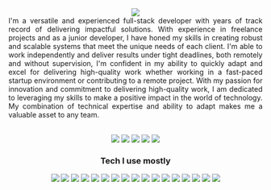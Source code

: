 <!-- Header -->
<div align="center">
<a href="#"><img src="https://readme-typing-svg.demolab.com/?lines=Hello%20World!;I'm%20a%20Full-stack%20developer.;I%20design%20UI/UX.;I%20have%205%2B%20years%20of%20experience.;I'm%20a%20Founder%20of%20RojakCube.;I'm%20always%20Typing...&font=Fira%20Code&center=true&width=440&height=45&color=13da5a&vCenter=true&size=22&pause=2000"/></a>
</div>

<!-- About Me -->
<div align="left" style="text-align: justify;">
I'm a versatile and experienced full-stack developer with years of track record of delivering impactful solutions. With experience in freelance projects and as a junior developer, I have honed my skills in creating robust and scalable systems that meet the unique needs of each client. I'm able to work independently and deliver results under tight deadlines, both remotely and without supervision, I'm confident in my ability to quickly adapt and excel for delivering high-quality work whether working in a fast-paced startup environment or contributing to a remote project. With my passion for innovation and commitment to delivering high-quality work, I am dedicated to leveraging my skills to make a positive impact in the world of technology. My combination of technical expertise and ability to adapt makes me a valuable asset to any team.
</div><br>


<!-- Skills -->
<div align="center">

[![](https://img.icons8.com/stickers/48/null/discord.png)](#)
[![](https://img.icons8.com/stickers/48/null/domain--v1.png)](https://kimmohito.com)
[![](https://img.icons8.com/stickers/48/null/linkedin.png)](https://linkedin.com/in/kimmohito)
[![](https://img.icons8.com/stickers/48/null/twitter.png)](https://twitter.com/kimmohito)
[![](https://img.icons8.com/stickers/48/null/instagram-new--v2.png)](https://instagram.com/kimmohito)

</div>

<!-- Skills -->
<div align="center">

### Tech I use mostly
![](https://img.icons8.com/color/36/null/linux.png)
![](https://img.icons8.com/color/36/null/bash.png)
![](https://img.icons8.com/color/36/null/git.png)
![](https://img.icons8.com/color/36/null/visual-studio-code-2019.png)
![](https://img.icons8.com/fluency/36/null/docker.png)
![](https://img.icons8.com/color/36/null/php.png)
![](https://img.icons8.com/fluency/36/null/laravel.png)
![](https://img.icons8.com/color/36/null/symfony.png)
![](https://img.icons8.com/color/36/null/javascript.png)
![](https://img.icons8.com/color/36/null/vue-js.png)
![](https://img.icons8.com/color/36/null/react-native.png)
![](https://img.icons8.com/color/36/null/html-5.png)
![](https://img.icons8.com/color/36/null/css3.png)
![](https://img.icons8.com/color/36/null/tailwindcss.png)
![](https://img.icons8.com/color/36/null/adobe-xd.png)
![](https://img.icons8.com/color/36/null/adobe-illustrator.png)
![](https://img.icons8.com/color/36/null/figma.png)

</div>

<!-- VSCODE Ext -->
<!-- <div align="center"><br>

### VSCode Extension that I use:
- test
- test

</div> -->





<!-- 

<div align="center" class="pt-10">


[![LinkedIn](https://img.shields.io/badge/Follow-612-fff?logo=LinkedIn&style=social&messageColor=red)](#)
[![Instagram](https://img.shields.io/badge/Follow-9k-fff?logo=Instagram&style=social)](#)
[![Twitter](https://img.shields.io/twitter/follow/kimmohito?label=Follow&style=social)](#)
[![Youtube](https://img.shields.io/youtube/channel/subscribers/UCnsIaJK9zEXAqXJsexevOfA?label=Subscribe&style=social)](#)

</div><br> -->



<!-- 

```yml
experience:
      "Sep 2022 - current"  : "Junior Developer @ SAGE42 APPS",
      "Aug 2022 - Jan 2023" : "Practical @ Jamilah Mansor",
      "Jul 2017 - Nov 2017" : "Practical @ Information Management Department, State Secretary Incorporated",
education:
      "Aug 2018 - Jun 2022" : "Degree in Network System @ Universiti Kuala Lumpur, Malaysian Institute of Information Technology",
      "Jul 2014 - Jun 2017" : "Diploma in Network Security @ German Malaysian Institute, Bangi, Malaysia",
``` -->


<!-- 


<link rel="stylesheet" href="https://kimmohito.com/fontawesome/css/all.css">

<link href="https://code.iconify.design/iconify-icon/1.0.1/iconify-icon.min.js" rel="script">






<!-- Hire me --
<div align="center">
</div><br>


```yml
name: Kim Mohito
education:
      - ["Universiti Kuala Lumpur, Malaysian Institute of Information Technology", "Bachelor's in Network System", "2018-2021"]
      - ["German Malaysian Institute", "Network Security", "2014-2017"]
experience:
      - ["Johansons Robotic", ""]
interest: ["IoT", "Crypto", "BlockChain"]
working_on:
currently_learning: ["Kubernetes"]
hobbies: ["Netflix", "DotA2"]


```


<!--
- 🔭 I’m currently working on ...
- 🌱 I’m currently learning ...
- 👯 I’m looking to collaborate on ...
- 🤔 I’m looking for help with ...
- 💬 Ask me about ...
- 📫 How to reach me: ...
- 😄 Pronouns: ...
- ⚡ Fun fact: ...
--

Hi <img src="https://media.giphy.com/media/hvRJCLFzcasrR4ia7z/giphy.gif" width="16"> I was graduated as a Cisco Certified Network Engineer. Accidentally becoming a Full-Stack Developer. Specializing in building (and occasionally designing) exceptional digital experiences. Currently, focusing on building accessible, human-centered products at [RojakCube.com](https://rojakcube.com) or [Pentas.io](https://app.pentas.io/user/0xd09cb9270e62647389013507f779a524609c1544).

Short story, I have quite long experience in WebDev back in 2010. My first journey was on Blogspot, creating a template using HTML. Fast forward today, currently having more than hundreds happy client that provide a positive feedbacks troughtout my journey as a Developer. I can also confidenly mention that I've been running a personal tutor in programming for more than 8 years since 2014 and started a community on [Discord](). If you need any help with your projects, development idea, discussion or any issue with assigmnets, don't hesitate to hit me up! I'm willing to help.

📫  [kimmohito@gmail.com](mailto:kimmohito@gmail.com?Subject=Hello%20World!&Body=Hi%20Kim,)

[![](https://img.shields.io/badge/dynamic/json?color=000000&label=GitHub&query=%24.data.totalSubs&suffix=%20followers&url=https%3A%2F%2Fapi.spencerwoo.com%2Fsubstats%2F%3Fsource%3Dgithub%26queryKey%3Dkimmohito)](https://github.com/kimmohito)

作者：Wonz
链接：https://juejin.cn/post/6868840102924124174
来源：稀土掘金
著作权归作者所有。商业转载请联系作者获得授权，非商业转载请注明出处。

### Language
[![php](https://img.shields.io/badge/-php-2d333b?labelColor=000&logo=php&logoColor=777BB4&style=for-the-badge")](#)
[![vue](https://img.shields.io/badge/-vue-4FC08D?logo=vue.js&logoColor=fff&style=for-the-badge)](#)
[![php](https://img.shields.io/badge/-php-777BB4?logo=php&logoColor=fff&style=for-the-badge)](#)
[![html](https://img.shields.io/badge/-html-e34c26?logo=html5&logoColor=fff&style=for-the-badge)](#)
[![css](https://img.shields.io/badge/-css-264de4?logo=css3&logoColor=fff264de4&style=for-the-badge)](#)
[![python](https://img.shields.io/badge/-python-3776AB?logo=python&logoColor=fff&style=for-the-badge)](#)
[![go](https://img.shields.io/badge/-go-00ADD8?logo=go&logoColor=fff&style=for-the-badge)](#)
[![sh](https://img.shields.io/badge/-sh-4EAA25?logo=gnu-bash&logoColor=fff&style=for-the-badge)](#)
[![C++](https://img.shields.io/badge/-C++-00599C?logo=c%2B%2B&logoColor=fff&style=for-the-badge)](#)
[![mysql](https://img.shields.io/badge/-mysql-4479A1?logo=mysql&logoColor=fff&style=for-the-badge)](#)
[![json](https://img.shields.io/badge/-json-000?logo=json&logoColor=fff&style=for-the-badge)](#)
[![markdown](https://img.shields.io/badge/-markdown-000?logo=markdown&logoColor=fff&style=for-the-badge)](#)



### Tools
[![git](https://img.shields.io/badge/-git-F05032?logo=git&logoColor=fff&style=for-the-badge)](#)
[![docker](https://img.shields.io/badge/-docker-0db7ed?logo=docker&logoColor=fff&style=for-the-badge)](#)
[![bootstrap](https://img.shields.io/badge/-bootstrap-7952B3?logo=bootstrap&logoColor=fff&style=for-the-badge)](#)
[![tailwind](https://img.shields.io/badge/-tailwind-06B6D4?logo=tailwindcss&logoColor=06B6D4&style=for-the-badge)](#)
[![symfony](https://img.shields.io/badge/-symfony-000?logo=symfony&logoColor=fff&style=for-the-badge)](#)
[![composer](https://img.shields.io/badge/-composer-885630?logo=composer&logoColor=fff&style=for-the-badge)](#)
[![laravel](https://img.shields.io/badge/-laravel-FF2D20?logo=laravel&logoColor=fff&style=for-the-badge)](#)
[![livewire](https://img.shields.io/badge/-livewire-4E56A6?logo=livewire&logoColor=fff&style=for-the-badge)](#)
[![javascript](https://img.shields.io/badge/-javascript-F7DF1E?logo=javascript&logoColor=fff&style=for-the-badge)](#)
[![node.js](https://img.shields.io/badge/-node.js-339933?logo=node.js&logoColor=fff&style=for-the-badge)](#)
[![vuetify](https://img.shields.io/badge/-vuetify-1867C0?logo=vuetify&logoColor=fff&style=for-the-badge)](#)
[![vite](https://img.shields.io/badge/-vite-646CFF?logo=vite&logoColor=fff&style=for-the-badge)](#)
[![mysql](https://img.shields.io/badge/-mysql-4479A1?logo=mysql&logoColor=fff&style=for-the-badge)](#)
[![postgresql](https://img.shields.io/badge/-postgresql-4169E1?logo=postgresql&logoColor=fff&style=for-the-badge)](#)
[![firebase](https://img.shields.io/badge/-firebase-FFCA28?logo=firebase&logoColor=fff&style=for-the-badge)](#)
[![redis](https://img.shields.io/badge/-redis-DC382D?logo=redis&logoColor=fff&style=for-the-badge)](#)
[![nginx](https://img.shields.io/badge/-nginx-009900?logo=nginx&logoColor=fff&style=for-the-badge)](#)
[![apache](https://img.shields.io/badge/-apache-F69824?logo=apache&logoColor=fff&style=for-the-badge)](#)
[![xampp](https://img.shields.io/badge/-xampp-fb7a24?logo=xampp&logoColor=fff&style=for-the-badge)](#)

### Preference
[![os](https://img.shields.io/badge/mac-OS-000?logo=apple&logoColor=fff&style=for-the-badge)](#)
[![editor](https://img.shields.io/badge/vscode-editor-000?logo=visual-studio-code&labelColor=007ACC&logoColor=fff&style=for-the-badge)](#)
[![shell](https://img.shields.io/badge/zsh%20(p10k)-shell-000?logo=windows-terminal&logoColor=fff&style=for-the-badge)](#)
[![shell](https://img.shields.io/badge/wakatime-tools-000?logo=wakatime&logoColor=fff&style=for-the-badge)](#)

Sorry lazy to update my profile ATM..

<i class="fab fa-github" style="color: red; font-size: 20px;"></i>


<script src="https://code.iconify.design/iconify-icon/1.0.1/iconify-icon.min.js"></script>
<iconify-icon icon="heroicons-outline:academic-cap"></iconify-icon>


<!--
```        
░░░░░░░░░░░░░░░░░░░░░░░░░░░░░░░░░░░░░░░░░░░░░░░░░░░░░░░░░░░░░░░░░░░
░░░░░░░░░░░░░░░░░░░░░▓████████████████████████▒░░░░░░░░░░░░░░░░░░░░
░░░░░░░░░░░░░░░░░░▓█████▓▒░░░░░░░░░░░░░░░▒██████▒░░░░░░░░░░░░░░░░░░
░░░░░░░░░░░░░░░░████▒░░░░░░░░░░░░░░░░░░░░░░░░░▓███▒░░░░░░░░░░░░░░░░
░░░░░░░░░░░░░░░███░░░░░░░░░░░░░░░░░░░░░░░░░░░░░░░███░░░░░░░░░░░░░░░
░░░░░░░░░░░░░▒██░░░░░░░░░░░░░░░░░░░░░░░░░░░░░░░░░░▒██░░░░░░░░░░░░░░
░░░░░░░░░░░░▒██░░░░░░░░░░░░░░░░░░░░░░░░░░░░░░░░░░░░░██░░░░░░░░░░░░░
░░░░░░░░░░░░██░░░░░░░░░░░░░░░░░░░░░░░░░░░░░░░░░░░░░░░██░░░░░░░░░░░░
░░░░░░░░░░░██▓░░░░░░░░░░░░░░░░░░░░░░░░░░░░░░░░░░░░▒░░██░░░░░░░░░░░░
░░░░░░░░░░░██░░██░░░░░░░░░░░░░░░░░░░░░░░░░░░░░░░░░██░░██░░░░░░░░░░░
░░░░░░░░░░░██░░██░░░░░░░░░░░░░░░░░░░░░░░░░░░░░░░░░██░░██░░░░░░░░░░░
░░░░░░░░░░░██░░██░░░░░░░░░░░░░░░░░░░░░░░░░░░░░░░░░██░░██░░░░░░░░░░░
░░░░░░░░░░░██▒░██▓░░░░░░░░░░░░░░░░░░░░░░░░░░░░░░░██▓░▒██░░░░░░░░░░░
░░░░░░░░░░░░██░░██░░░░░░░░░░░░░░░░░░░░░░░░░░░░░░░██░░██░░░░░░░░░░░░
░░░░░░░░░░░░██▒░██░░░░░▒▒▓███▒░░░░░░░▒███▓▒▒░░░░░██░▓██░░░░░░░░░░░░
░░░░░░░░░░░░░██░██░░██████████▒░░░░░▓██████████░░██▒██░░░░░░░░░░░░░
░░░░░░░░░░░░░░████░████████████░░░░░████████████░████░░░░░░░░░░░░░░
░░░░░░░░░░░░░░░███░▒██████████░░░░░░░██████████▒░██▒░░░░░░░░░▒░░░░░
░░░▒████░░░░░░░▓█▒░░█████████░░░░░░░░░█████████░░▒█▓░░░░░░▓████░░░░
░░░██░▒██▒░░░░░██░░░░██████▓░░░░█░█░░░░███████░░░░██░░░░░███░░██░░░
░░░██░░░██▓░░░░██░░░░░░▒▓▓░░░░▒██░██░░░░░▓▓▒░░░░░▒██░░░░███░░░██░░░
░▓██▒░░░░████▓░░██░░░░░░░░░░░░███░███░░░░░░░░░░░░██░░█████░░░░▓██▒░
██▓░░░░░░░░▒████████▓░░░░░░░░████░███▓░░░░░░░▒▓████████░░░░░░░░░███
██▓▒▓███▓░░░░░░▓████████▓░░░░████░███▓░░░░▓████████▓░░░░░░████▓▓███
░███████████▒░░░░░░███████░░░░██░░░██░░░░██████▓░░░░░░▓███████████░
░░░░░░░░░░▓█████░░░░██▓▓░██░░░░░░░░░░░░░██░█▒██░░░▒█████▓░░░░░░░░░░
░░░░░░░░░░░░░▒█████▒▒█▓█░███▓▓▒▒▒▓▒▒▓▓▓███▒███░▓█████░░░░░░░░░░░░░░
░░░░░░░░░░░░░░░░░▒████▒▓█▒▒█░█▒█░█░█▓█▒█▓░█░█████▒░░░░░░░░░░░░░░░░░
░░░░░░░░░░░░░░░░░░░░██░░██▓█▓█▓█▒█▒█▓█▓████░▓█▓░░░░░░░░░░░░░░░░░░░░
░░░░░░░░░░░░░░░░░▓████▓░▓█▓█░█▒█░█░█▒█▒███▒░██████░░░░░░░░░░░░░░░░░
░░░░░░░░░░░░░▓█████░░██░░░▒█████▓█▓█████▒░░░██░▒█████▓░░░░░░░░░░░░░
░░░░▒██████████▓░░░░░███░░░░░░░░░░░░░░░░░░░██▒░░░░░▓██████████▒░░░░
░░░░██░░░▓▓▓░░░░░░▒██████▓░░░░░░░░░░░░░░░███████▒░░░░░░▓▓▒░░▒██░░░░
░░░░▓██░░░░░░░░▓████▓░░░█████▒░░░░░░▒▓█████░░░▓████▓░░░░░░░▒██▓░░░░
░░░░░░███░░░░████▒░░░░░░░░▓█████████████▒░░░░░░░░▒████░░░░███░░░░░░
░░░░░░░██░░░██▒░░░░░░░░░░░░░░░░░░░░░░░░░░░░░░░░░░░░░▓██░░░██░░░░░░░
░░░░░░░██▒▓██░░░░░░░░░░░░░░░░░░░░░░░░░░░░░░░░░░░░░░░░▒██▒▓██░░░░░░░
░░░░░░░░████░░░░░░░░░░░░░░░░░░░░░░░░░░░░░░░░░░░░░░░░░░░████░░░░░░░░
░░░░░░░░░░░░░░░░░░░░░░░░░░░░░░░░░░░░░░░░░░░░░░░░░░░░░░░░░░░░░░░░░░░
 ____ ____ ____ ____ ____ ____ ____ ____ ____ ____ 
||Q |||W |||E |||R |||T |||Y |||U |||I |||O |||P ||
||__|||__|||__|||__|||__|||__|||__|||__|||__|||__||
|/__\|/__\|/__\|/__\|/__\|/__\|/__\|/__\|/__\|/__\|
   ____ ____ ____ ____ ____ ____ ____ ____ ____      
  ||A |||S |||D |||F |||G |||H |||J |||K |||L ||     
  ||__|||__|||__|||__|||__|||__|||__|||__|||__||     
  |/__\|/__\|/__\|/__\|/__\|/__\|/__\|/__\|/__\|     
        ____ ____ ____ ____ ____ ____ ____                
       ||Z |||X |||C |||V |||B |||N |||M ||               
       ||__|||__|||__|||__|||__|||__|||__||               
       |/__\|/__\|/__\|/__\|/__\|/__\|/__\|   

───▄▀▀▀▄▄▄▄▄▄▄▀▀▀▄───    ▒▒▒▒▒▒▐███████▌
───█▒▒░░░░░░░░░▒▒█───    ▒▒▒▒▒▒▐░▀░▀░▀░▌        ──────▄▀▄─────▄▀▄
────█░░█░░░░░█░░█────    ▒▒▒▒▒▒▐▄▄▄▄▄▄▄▌        ─────▄█░░▀▀▀▀▀░░█▄
─▄▄──█░░░▀█▀░░░█──▄▄─    ▄▀▀▀█▒▐░▀▀▄▀▀░▌▒█▀▀▀▄  ─▄▄──█░░░░░░░░░░░█──▄▄
█░░█─▀▄░░░░░░░▄▀─█░░█    ▌▌▌▌▐▒▄▌░▄▄▄░▐▄▒▌▐▐▐▐  █▄▄█─█░░▀░░┬░░▀░░█─█▄▄█

Just my ASCII ART ~
```
Oh hey, you can check me out on:

[![Twitter](https://img.shields.io/badge/Twitter-00acee?logo=twitter&logoColor=fff&style=for-the-badge)](https://twitter.com/kimmohito)
[![LinkedIn](https://img.shields.io/badge/LinkedIn-blue?logo=linkedin&logoColor=fff&style=for-the-badge)](https://linkedin.com/in/kimmohito)
[![Instagram](https://img.shields.io/badge/Instagram-red?logo=instagram&logoColor=fff&style=for-the-badge)](https://linkedin.com/in/kimmohito)

### <code>Github Stats</code>

<img height="180px" src="https://github-readme-stats.vercel.app/api?username=kimmohito&show_icons=true&hide_border=true&&count_private=true&include_all_commits=true&bg_color=0000&border_color=0000&custom_title=Profile Score" /><img height="180px" src="https://github-readme-stats.vercel.app/api/top-langs/?username=kimmohito&layout=compact&bg_color=0000&border_color=0000&custom_title=Most Used Language" /><img height="180px" src="https://github-readme-stats.vercel.app/api/wakatime?username=kimmohito&bg_color=0000&border_color=0000">

### <code>Languages</code>

![HTML](https://img.shields.io/badge/html-333?logo=html5&logoColor=E34C26&style=for-the-badge)
![CSS](https://img.shields.io/badge/css-333?logo=css3&logoColor=264de4&style=for-the-badge)
![PHP](https://img.shields.io/badge/php-333?logo=php&logoColor=8993be&style=for-the-badge)
![JavaScript](https://img.shields.io/badge/js-333?logo=javascript&logoColor=f0db4f&style=for-the-badge)
![Markdown](https://img.shields.io/badge/markdown-333?logo=markdown&logoColor=fff&style=for-the-badge)
![Python](https://img.shields.io/badge/python-333?logo=python&logoColor=306998&style=for-the-badge)
![Java](https://img.shields.io/badge/java-333?logo=java&logoColor=f89820&style=for-the-badge)

![Go](https://img.shields.io/badge/go-333?logo=go&logoColor=fff&style=for-the-badge)

![Dotnet](https://img.shields.io/badge/dotnet-333?logo=dotnet&logoColor=fff&style=for-the-badge)

### <code>Tools</code>

### <code>Operating System</code>

### <code>Text Editor</code>

![VSCode](https://img.shields.io/badge/vscode-333?logo=visualstudiocode&logoColor=fff&style=for-the-badge)

![Atom](https://img.shields.io/badge/atom-333?logo=atom&logoColor=fff&style=for-the-badge)

### <code>Design</code>

![Xd](https://img.shields.io/badge/xd-333?logo=adobexd&logoColor=fff&style=for-the-badge)
![Ai](https://img.shields.io/badge/illustrator-333?logo=adobeillustrator&logoColor=fff&style=for-the-badge)
![Ps](https://img.shields.io/badge/photoshop-333?logo=adobephotoshop&logoColor=fff&style=for-the-badge)
![Dw](https://img.shields.io/badge/dreamweaver-333?logo=adobedreamweaver&logoColor=fff&style=for-the-badge)
![Pr](https://img.shields.io/badge/premiere-333?logo=adobepremierepro&logoColor=fff&style=for-the-badge)

![Angular](https://img.shields.io/badge/angular-333?logo=angular&logoColor=fff&style=for-the-badge)
-->
